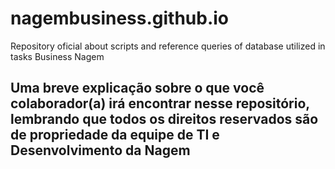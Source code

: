 # nagembusiness.github.io
Repository oficial about scripts and reference queries of database utilized in tasks Business Nagem  

## Uma breve explicação sobre o que você colaborador(a) irá encontrar nesse repositório, lembrando que **todos os direitos reservados são de propriedade da equipe de TI e Desenvolvimento da Nagem** 




